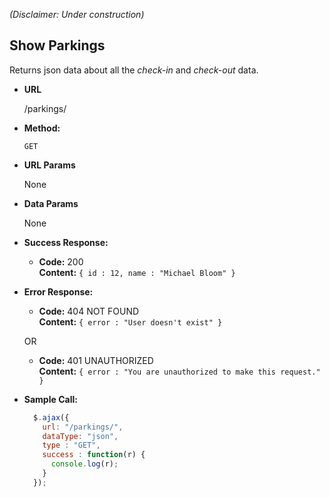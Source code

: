 *(Disclaimer: Under construction)*

**Show Parkings**
----
  Returns json data about all the *check-in* and *check-out* data.

* **URL**

  /parkings/

* **Method:**

  `GET`
  
*  **URL Params**

   None

* **Data Params**

  None

* **Success Response:**

  * **Code:** 200 <br />
    **Content:** `{ id : 12, name : "Michael Bloom" }`
 
* **Error Response:**

  * **Code:** 404 NOT FOUND <br />
    **Content:** `{ error : "User doesn't exist" }`

  OR

  * **Code:** 401 UNAUTHORIZED <br />
    **Content:** `{ error : "You are unauthorized to make this request." }`

* **Sample Call:**

  ```javascript
    $.ajax({
      url: "/parkings/",
      dataType: "json",
      type : "GET",
      success : function(r) {
        console.log(r);
      }
    });
  ```
